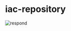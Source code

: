 # iac-repository


![respond](https://user-images.githubusercontent.com/46372896/221741716-18714427-0675-4882-a054-39072cee55e0.jpg)
